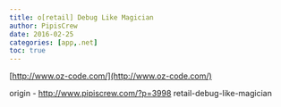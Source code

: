 ```yaml
---
title: o[retail] Debug Like Magician
author: PipisCrew
date: 2016-02-25
categories: [app,.net]
toc: true
---
```


[http://www.oz-code.com/](http://www.oz-code.com/)

origin - http://www.pipiscrew.com/?p=3998 retail-debug-like-magician
